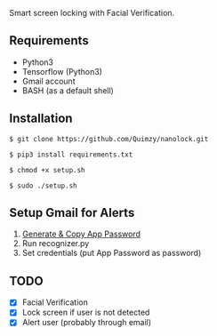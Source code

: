 Smart screen locking with Facial Verification.


## Requirements

- Python3
- Tensorflow (Python3)
- Gmail account
- BASH (as a default shell)

## Installation

```
$ git clone https://github.com/Quimzy/nanolock.git

$ pip3 install requirements.txt

$ chmod +x setup.sh

$ sudo ./setup.sh
```

## Setup Gmail for Alerts

1. <a href="https://support.google.com/accounts/answer/185833?hl=en"> Generate & Copy App Password </a>
2. Run recognizer.py
3. Set credentials (put App Password as password)

## TODO

- [X] Facial Verification
- [X] Lock screen if user is not detected
- [X] Alert user (probably through email)